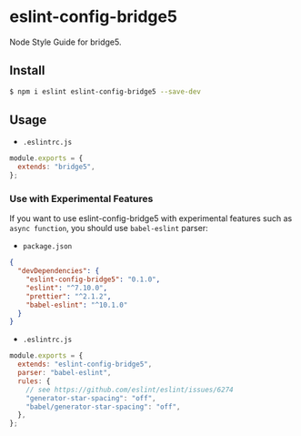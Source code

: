 # eslint-config-bridge5

Node Style Guide for bridge5.

## Install

```bash
$ npm i eslint eslint-config-bridge5 --save-dev
```

## Usage

- `.eslintrc.js`

```js
module.exports = {
  extends: "bridge5",
};
```

### Use with Experimental Features

If you want to use eslint-config-bridge5 with experimental features such as `async function`, you should use `babel-eslint` parser:

- `package.json`

```json
{
  "devDependencies": {
    "eslint-config-bridge5": "0.1.0",
    "eslint": "^7.10.0",
    "prettier": "^2.1.2",
    "babel-eslint": "^10.1.0"
  }
}
```

- `.eslintrc.js`

```js
module.exports = {
  extends: "eslint-config-bridge5",
  parser: "babel-eslint",
  rules: {
    // see https://github.com/eslint/eslint/issues/6274
    "generator-star-spacing": "off",
    "babel/generator-star-spacing": "off",
  },
};
```
